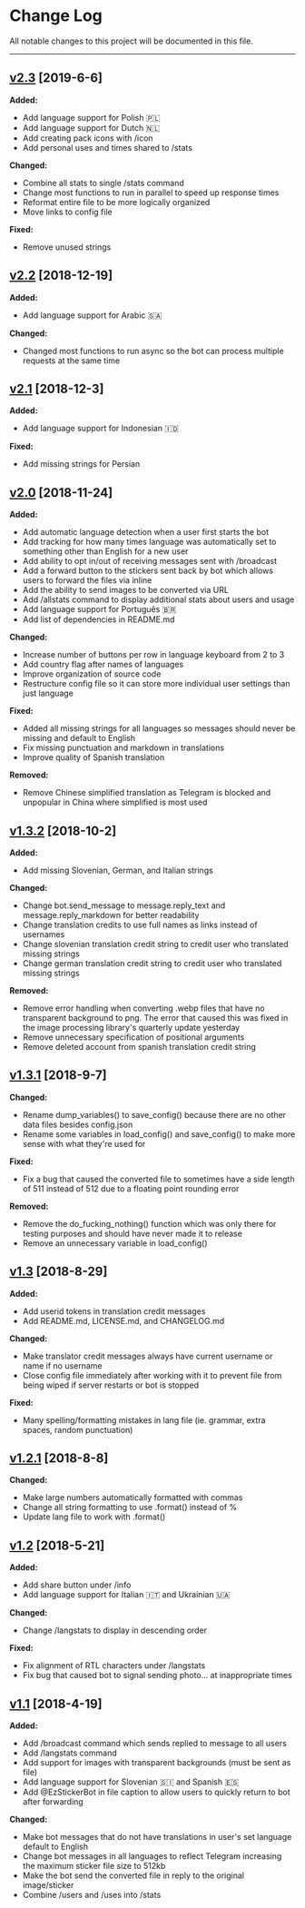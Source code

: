 # Change Log

All notable changes to this project will be documented in this file.

* * *

## [v2.3](https://github.com/fxuls/ez-sticker-bot/releases/tag/v2.3) [2019-6-6]

**Added:**
- Add language support for Polish 🇵🇱
- Add language support for Dutch 🇳🇱
- Add creating pack icons with /icon
- Add personal uses and times shared to /stats

**Changed:**
- Combine all stats to single /stats command
- Change most functions to run in parallel to speed up response times
- Reformat entire file to be more logically organized
- Move links to config file

**Fixed:**
- Remove unused strings

## [v2.2](https://github.com/fxuls/ez-sticker-bot/releases/tag/v2.2) [2018-12-19]

**Added:**
- Add language support for Arabic 🇸🇦

**Changed:**
- Changed most functions to run async so the bot can process multiple requests at the same time

## [v2.1](https://github.com/fxuls/ez-sticker-bot/releases/tag/v2.1) [2018-12-3]

**Added:**
- Add language support for Indonesian 🇮🇩

**Fixed:**
- Add missing strings for Persian

## [v2.0](https://github.com/fxuls/ez-sticker-bot/releases/tag/v2.0) [2018-11-24]

**Added:**
- Add automatic language detection when a user first starts the bot
- Add tracking for how many times language was automatically set to something other than English for a new user
- Add ability to opt in/out of receiving messages sent with /broadcast
- Add a forward button to the stickers sent back by bot which allows users to forward the files via inline
- Add the ability to send images to be converted via URL
- Add /allstats command to display additional stats about users and usage
- Add language support for Português 🇧🇷
- Add list of dependencies in README.md

**Changed:**
- Increase number of buttons per row in language keyboard from 2 to 3
- Add country flag after names of languages
- Improve organization of source code
- Restructure config file so it can store more individual user settings than just language

**Fixed:**
- Added all missing strings for all languages so messages should never be missing and default to English
- Fix missing punctuation and markdown in translations
- Improve quality of Spanish translation

**Removed:**
- Remove Chinese simplified translation as Telegram is blocked and unpopular in China where simplified is most used

## [v1.3.2](https://github.com/fxuls/ez-sticker-bot/releases/tag/v1.3.2) [2018-10-2]

**Added:**
- Add missing Slovenian, German, and Italian strings

**Changed:**
- Change bot.send_message to message.reply_text and message.reply_markdown for better readability
- Change translation credits to use full names as links instead of usernames
- Change slovenian translation credit string to credit user who translated missing strings
- Change german translation credit string to credit user who translated missing strings

**Removed:**
- Remove error handling when converting .webp files that have no transparent background to png. The error that caused this was fixed in the image processing library's quarterly update yesterday
- Remove unnecessary specification of positional arguments
- Remove deleted account from spanish translation credit string

## [v1.3.1](https://github.com/fxuls/ez-sticker-bot/releases/tag/v1.3.1) [2018-9-7]

**Changed:**
- Rename dump_variables() to save_config() because there are no other data files besides config.json
- Rename some variables in load_config() and save_config() to make more sense with what they're used for

**Fixed:**
- Fix a bug that caused the converted file to sometimes have a side length of 511 instead of 512 due to a floating point rounding error

**Removed:**
- Remove the do_fucking_nothing() function which was only there for testing purposes and should have never made it to release
- Remove an unnecessary variable in load_config()


## [v1.3](https://github.com/fxuls/ez-sticker-bot/releases/tag/v1.3) [2018-8-29]

**Added:**
- Add userid tokens in translation credit messages
- Add README.md, LICENSE.md, and CHANGELOG.md

**Changed:**
- Make translator credit messages always have current username or name if no username
- Close config file immediately after working with it to prevent file from being wiped if server restarts or bot is stopped

**Fixed:**
- Many spelling/formatting mistakes in lang file (ie. grammar, extra spaces, random punctuation)


## [v1.2.1](https://github.com/fxuls/ez-sticker-bot/commit/f36d10cceb8e54287da7b247db24997ac2249543) [2018-8-8]

**Changed:**
- Make large numbers automatically formatted with commas
- Change all string formatting to use .format() instead of %
- Update lang file to work with .format()


## [v1.2](https://github.com/fxuls/ez-sticker-bot/commit/5536afe1d79c816b6105d0f28f03a00ac63f138d) [2018-5-21]

**Added:**
- Add share button under /info
- Add language support for Italian 🇮🇹 and Ukrainian 🇺🇦

**Changed:**
- Change /langstats to display in descending order

**Fixed:**
- Fix alignment of RTL characters under /langstats
- Fix bug that caused bot to signal sending photo... at inappropriate times


## [v1.1](https://github.com/fxuls/ez-sticker-bot/commit/54df5c31a6ef4e7d1d33eb23829500fc77bc8491) [2018-4-19]

**Added:**
- Add /broadcast command which sends replied to message to all users
- Add /langstats command
- Add support for images with transparent backgrounds (must be sent as file)
- Add language support for Slovenian 🇸🇮 and Spanish 🇪🇸
- Add @EzStickerBot in file caption to allow users to quickly return to bot after forwarding

**Changed:**
- Make bot messages that do not have translations in user's set language default to English
- Change bot messages in all languages to reflect Telegram increasing the maximum sticker file size to 512kb
- Make the bot send the converted file in reply to the original image/sticker
- Combine /users and /uses into /stats
